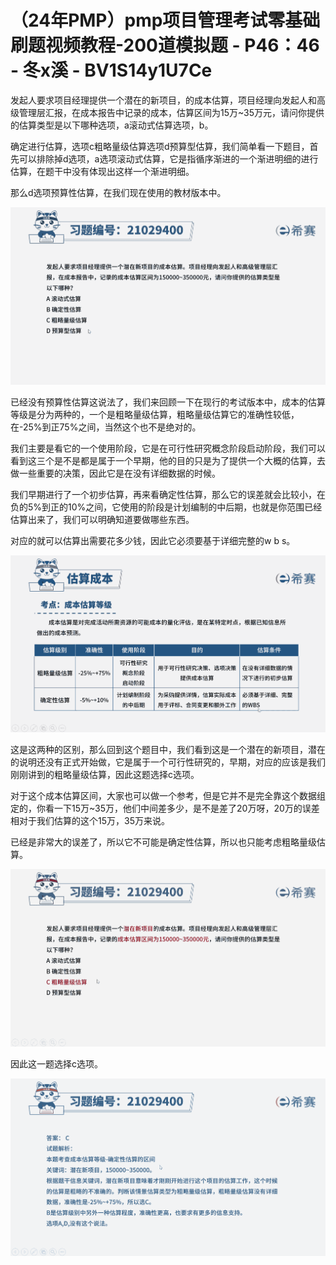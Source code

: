 # （24年PMP）pmp项目管理考试零基础刷题视频教程-200道模拟题 - P46：46 - 冬x溪 - BV1S14y1U7Ce

发起人要求项目经理提供一个潜在的新项目，的成本估算，项目经理向发起人和高级管理层汇报，在成本报告中记录的成本，估算区间为15万~35万元，请问你提供的估算类型是以下哪种选项，a滚动式估算选项，b。

确定进行估算，选项c粗略量级估算选项d预算型估算，我们简单看一下题目，首先可以排除掉d选项，a选项滚动式估算，它是指循序渐进的一个渐进明细的进行估算，在题干中没有体现出这样一个渐进明细。

那么d选项预算性估算，在我们现在使用的教材版本中。

![](img/b9f881f225b0a3861eb6ec41f25366c6_1.png)

已经没有预算性估算这说法了，我们来回顾一下在现行的考试版本中，成本的估算等级是分为两种的，一个是粗略量级估算，粗略量级估算它的准确性较低，在-25%到正75%之间，当然这个也不是绝对的。

我们主要是看它的一个使用阶段，它是在可行性研究概念阶段启动阶段，我们可以看到这三个是不是都是属于一个早期，他的目的只是为了提供一个大概的估算，去做一些重要的决策，因此它是在没有详细数据的时候。

我们早期进行了一个初步估算，再来看确定性估算，那么它的误差就会比较小，在负的5%到正的10%之间，它使用的阶段是计划编制的中后期，也就是你范围已经估算出来了，我们可以明确知道要做哪些东西。

对应的就可以估算出需要花多少钱，因此它必须要基于详细完整的w b s。

![](img/b9f881f225b0a3861eb6ec41f25366c6_3.png)

这是这两种的区别，那么回到这个题目中，我们看到这是一个潜在的新项目，潜在的说明还没有正式开始做，它是属于一个可行性研究的，早期，对应的应该是我们刚刚讲到的粗略量级估算，因此这题选择c选项。

对于这个成本估算区间，大家也可以做一个参考，但是它并不是完全靠这个数据组定的，你看一下15万~35万，他们中间差多少，是不是差了20万呀，20万的误差相对于我们估算的这个15万，35万来说。

已经是非常大的误差了，所以它不可能是确定性估算，所以也只能考虑粗略量级估算。

![](img/b9f881f225b0a3861eb6ec41f25366c6_5.png)

因此这一题选择c选项。

![](img/b9f881f225b0a3861eb6ec41f25366c6_7.png)
